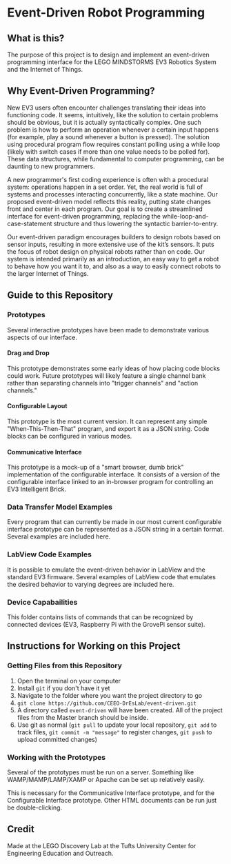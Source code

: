 # Event-Driven Robot Programming

## What is this?
The purpose of this project is to design and implement an event-driven programming interface for the LEGO MINDSTORMS EV3 Robotics System and the Internet of Things.

## Why Event-Driven Programming?
New EV3 users often encounter challenges translating their ideas into functioning code. It seems, intuitively, like the solution to certain problems should be obvious, but it is actually syntactically complex. One such problem is how to perform an operation whenever a certain input happens (for example, play a sound whenever a button is pressed). The solution using procedural program flow requires constant polling using a while loop (likely with switch cases if more than one value needs to be polled for). These data structures, while fundamental to computer programming, can be daunting to new programmers.

A new programmer's first coding experience is often with a procedural system: operations happen in a set order. Yet, the real world is full of systems and processes interacting concurrently, like a state machine. Our proposed event-driven model reflects this reality, putting state changes front and center in each program. Our goal is to create a streamlined interface for event-driven programming, replacing the while-loop-and-case-statement structure and thus lowering the syntactic barrier-to-entry. 

Our event-driven paradigm encourages builders to design robots based on sensor inputs, resulting in more extensive use of the kit’s sensors. It puts the focus of robot design on physical robots rather than on code. Our system is intended primarily as an introduction, an easy way to get a robot to behave how you want it to, and also as a way to easily connect robots to the larger Internet of Things.

## Guide to this Repository

### Prototypes
Several interactive prototypes have been made to demonstrate various aspects of our interface.

#### Drag and Drop
This prototype demonstrates some early ideas of how placing code blocks could work. Future prototypes will likely feature a single channel bank rather than separating channels into "trigger channels" and "action channels."

#### Configurable Layout
This prototype is the most current version. It can represent any simple "When-This-Then-That" program, and export it as a JSON string. Code blocks can be configured in various modes.

#### Communicative Interface
This prototype is a mock-up of a "smart browser, dumb brick" implementation of the configurable interface. It consists of a version of the configurable interface linked to an in-browser program for controlling an EV3 Intelligent Brick.

### Data Transfer Model Examples
Every program that can currently be made in our most current configurable interface prototype can be represented as a JSON string in a certain format. Several examples are included here.

### LabView Code Examples
It is possible to emulate the event-driven behavior in LabView and the standard EV3 firmware. Several examples of LabView code that emulates the desired behavior to varying degrees are included here.

### Device Capabailities
This folder contains lists of commands that can be recognized by connected devices (EV3, Raspberry Pi with the GrovePi sensor suite).

## Instructions for Working on this Project

### Getting Files from this Repository
1. Open the terminal on your computer
2. Install `git` if you don't have it yet
3. Navigate to the folder where you want the project directory to go
4. `git clone https://github.com/CEEO-DrEsLab/event-driven.git`
5. A directory called `event-driven` will have been created. All of the project files from the Master branch should be inside.
6. Use git as normal (`git pull` to update your local repository, `git add` to track files, `git commit -m "message"` to register changes, `git push` to upload committed changes)

### Working with the Prototypes
Several of the prototypes must be run on a server. Something like WAMP/MAMP/LAMP/XAMP or Apache can be set up relatively easily.

This is necessary for the Communicative Interface prototype, and for the Configurable Interface prototype. Other HTML documents can be run just be double-clicking.

## Credit
Made at the LEGO Discovery Lab at the Tufts University Center for Engineering Education and Outreach.